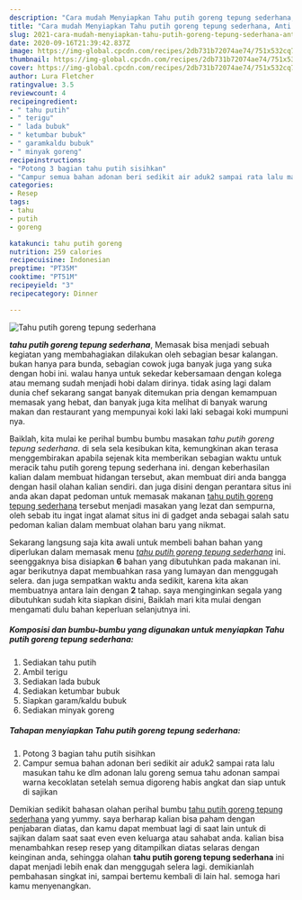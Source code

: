```yaml
---
description: "Cara mudah Menyiapkan Tahu putih goreng tepung sederhana, Anti Gagal"
title: "Cara mudah Menyiapkan Tahu putih goreng tepung sederhana, Anti Gagal"
slug: 2021-cara-mudah-menyiapkan-tahu-putih-goreng-tepung-sederhana-anti-gagal
date: 2020-09-16T21:39:42.837Z
image: https://img-global.cpcdn.com/recipes/2db731b72074ae74/751x532cq70/tahu-putih-goreng-tepung-sederhana-foto-resep-utama.jpg
thumbnail: https://img-global.cpcdn.com/recipes/2db731b72074ae74/751x532cq70/tahu-putih-goreng-tepung-sederhana-foto-resep-utama.jpg
cover: https://img-global.cpcdn.com/recipes/2db731b72074ae74/751x532cq70/tahu-putih-goreng-tepung-sederhana-foto-resep-utama.jpg
author: Lura Fletcher
ratingvalue: 3.5
reviewcount: 4
recipeingredient:
- " tahu putih"
- " terigu"
- " lada bubuk"
- " ketumbar bubuk"
- " garamkaldu bubuk"
- " minyak goreng"
recipeinstructions:
- "Potong 3 bagian tahu putih sisihkan"
- "Campur semua bahan adonan beri sedikit air aduk2 sampai rata lalu masukan tahu ke dlm adonan lalu goreng semua tahu adonan sampai warna kecoklatan setelah semua digoreng habis angkat dan siap untuk di sajikan"
categories:
- Resep
tags:
- tahu
- putih
- goreng

katakunci: tahu putih goreng 
nutrition: 259 calories
recipecuisine: Indonesian
preptime: "PT35M"
cooktime: "PT51M"
recipeyield: "3"
recipecategory: Dinner

---
```



![Tahu putih goreng tepung sederhana](https://img-global.cpcdn.com/recipes/2db731b72074ae74/751x532cq70/tahu-putih-goreng-tepung-sederhana-foto-resep-utama.jpg)

<b><i>tahu putih goreng tepung sederhana</i></b>, Memasak bisa menjadi sebuah kegiatan yang membahagiakan dilakukan oleh sebagian besar kalangan. bukan hanya para bunda, sebagian cowok juga banyak juga yang suka dengan hobi ini. walau hanya untuk sekedar kebersamaan dengan kolega atau memang sudah menjadi hobi dalam dirinya. tidak asing lagi dalam dunia chef sekarang sangat banyak ditemukan pria dengan kemampuan memasak yang hebat, dan banyak juga kita melihat di banyak warung makan dan restaurant yang mempunyai koki laki laki sebagai koki mumpuni nya.

Baiklah, kita mulai ke perihal bumbu bumbu masakan <i>tahu putih goreng tepung sederhana</i>. di sela sela kesibukan kita, kemungkinan akan terasa menggembirakan apabila sejenak kita memberikan sebagian waktu untuk meracik tahu putih goreng tepung sederhana ini. dengan keberhasilan kalian dalam membuat hidangan tersebut, akan membuat diri anda bangga dengan hasil olahan kalian sendiri. dan juga disini dengan perantara situs ini anda akan dapat pedoman untuk memasak makanan <u>tahu putih goreng tepung sederhana</u> tersebut menjadi masakan yang lezat dan sempurna, oleh sebab itu ingat ingat alamat situs ini di gadget anda sebagai salah satu pedoman kalian dalam membuat olahan baru yang nikmat.




Sekarang langsung saja kita awali untuk membeli bahan bahan yang diperlukan dalam memasak menu <u><i>tahu putih goreng tepung sederhana</i></u> ini. seenggaknya bisa disiapkan <b>6</b> bahan yang dibutuhkan pada makanan ini. agar berikutnya dapat membuahkan rasa yang lumayan dan menggugah selera. dan juga sempatkan waktu anda sedikit, karena kita akan membuatnya antara lain dengan <b>2</b> tahap. saya menginginkan segala yang dibutuhkan sudah kita siapkan disini, Baiklah mari kita mulai dengan mengamati dulu bahan keperluan selanjutnya ini.

<!--inarticleads1-->

##### Komposisi dan bumbu-bumbu yang digunakan untuk menyiapkan Tahu putih goreng tepung sederhana:

1. Sediakan  tahu putih
1. Ambil  terigu
1. Sediakan  lada bubuk
1. Sediakan  ketumbar bubuk
1. Siapkan  garam/kaldu bubuk
1. Sediakan  minyak goreng




<!--inarticleads2-->

##### Tahapan menyiapkan Tahu putih goreng tepung sederhana:

1. Potong 3 bagian tahu putih sisihkan
1. Campur semua bahan adonan beri sedikit air aduk2 sampai rata lalu masukan tahu ke dlm adonan lalu goreng semua tahu adonan sampai warna kecoklatan setelah semua digoreng habis angkat dan siap untuk di sajikan




Demikian sedikit bahasan olahan perihal bumbu <u>tahu putih goreng tepung sederhana</u> yang yummy. saya berharap kalian bisa paham dengan penjabaran diatas, dan kamu dapat membuat lagi di saat lain untuk di sajikan dalam saat saat even even keluarga atau sahabat anda. kalian bisa menambahkan resep resep yang ditampilkan diatas selaras dengan keinginan anda, sehingga olahan <b>tahu putih goreng tepung sederhana</b> ini dapat menjadi lebih enak dan menggugah selera lagi. demikianlah pembahasan singkat ini, sampai bertemu kembali di lain hal. semoga hari kamu menyenangkan.
